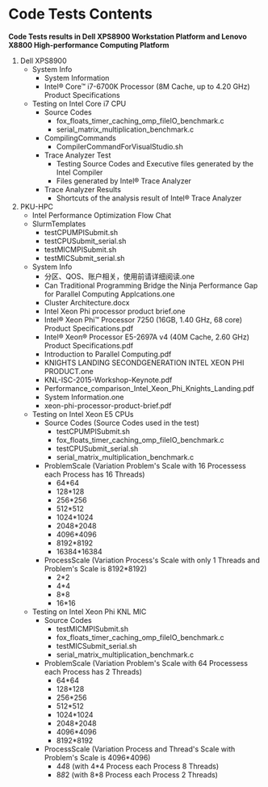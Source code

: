 # Code Tests Contents

**Code Tests results in Dell XPS8900 Workstation Platform and Lenovo X8800 High-performance Computing Platform**

1. Dell XPS8900
     * System Info
       * System Information
       * Intel® Core™ i7-6700K Processor (8M Cache, up to 4.20 GHz) Product Specifications
     * Testing on Intel Core i7 CPU
       * Source Codes
         * fox_floats_timer_caching_omp_fileIO_benchmark.c
         * serial_matrix_multiplication_benchmark.c
       * CompilingCommands
         * CompilerCommandForVisualStudio.sh
       * Trace Analyzer Test
         * Testing Source Codes and Executive files generated by the Intel Compiler
         * Files generated by Intel® Trace Analyzer
       * Trace Analyzer Results
         * Shortcuts of the analysis result of Intel® Trace Analyzer
2. PKU-HPC
     * Intel Performance Optimization Flow Chat
     * SlurmTemplates
       * testCPUMPISubmit.sh
       * testCPUSubmit_serial.sh
       * testMICMPISubmit.sh
       * testMICSubmit_serial.sh
     * System Info
       * 分区、QOS、账户相关，使用前请详细阅读.one
       * Can Traditional Programming Bridge the Ninja Performance Gap for Parallel Computing Applcations.one
       * Cluster Architecture.docx
       * Intel Xeon Phi processor product brief.one
       * Intel® Xeon Phi™ Processor 7250 (16GB, 1.40 GHz, 68 core) Product Specifications.pdf
       * Intel® Xeon® Processor E5-2697A v4 (40M Cache, 2.60 GHz) Product Specifications.pdf
       * Introduction to Parallel Computing.pdf
       * KNIGHTS LANDING SECONDGENERATION INTEL XEON PHI PRODUCT.one
       * KNL-ISC-2015-Workshop-Keynote.pdf
       * Performance_comparison_Intel_Xeon_Phi_Knights_Landing.pdf
       * System Information.one
       * xeon-phi-processor-product-brief.pdf
     * Testing on Intel Xeon E5 CPUs
       * Source Codes (Source Codes used in the test)
         * testCPUMPISubmit.sh
         * fox_floats_timer_caching_omp_fileIO_benchmark.c
         * testCPUSubmit_serial.sh
         * serial_matrix_multiplication_benchmark.c
       * ProblemScale (Variation Problem's Scale with 16 Processess each Process has 16 Threads)
         * 64*64
         * 128*128
         * 256*256
         * 512*512
         * 1024*1024
         * 2048*2048
         * 4096*4096
         * 8192*8192
         * 16384*16384
       * ProcessScale (Variation Process's Scale with only 1 Threads and Problem's Scale is 8192*8192)
         * 2*2
         * 4*4
         * 8*8
         * 16*16
     * Testing on Intel Xeon Phi KNL MIC
       * Source Codes
         * testMICMPISubmit.sh
         * fox_floats_timer_caching_omp_fileIO_benchmark.c
         * testMICSubmit_serial.sh
         * serial_matrix_multiplication_benchmark.c
       * ProblemScale (Variation Problem's Scale with 64 Processess each Process has 2 Threads)
         * 64*64
         * 128*128
         * 256*256
         * 512*512
         * 1024*1024
         * 2048*2048
         * 4096*4096
         * 8192*8192
       * ProcessScale (Variation Process and Thread's Scale with Problem's Scale is 4096*4096)
         * 4*4*8 (with 4*4 Process each Process 8 Threads)
         * 8*8*2 (with 8*8 Process each Process 2 Threads)